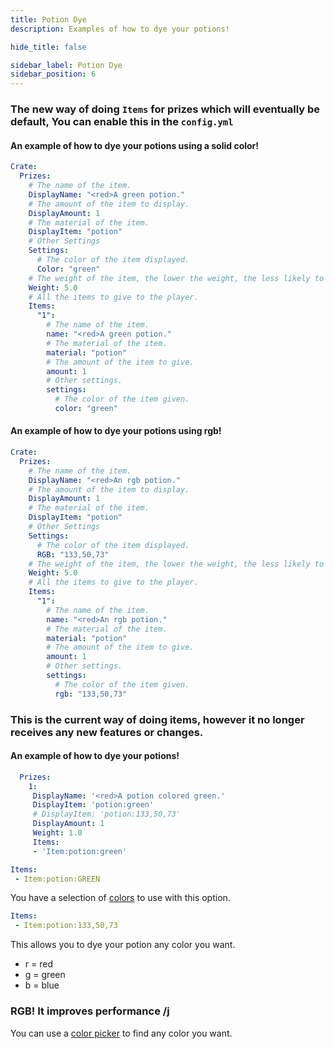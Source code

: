 ```yaml
---
title: Potion Dye
description: Examples of how to dye your potions!

hide_title: false

sidebar_label: Potion Dye
sidebar_position: 6
---
```

### The new way of doing `Items` for prizes which will eventually be default, You can enable this in the `config.yml`
#### An example of how to dye your potions using a solid color!
```yaml
Crate:
  Prizes:
    # The name of the item.
    DisplayName: "<red>A green potion."
    # The amount of the item to display.
    DisplayAmount: 1
    # The material of the item.
    DisplayItem: "potion"
    # Other Settings
    Settings:
      # The color of the item displayed.
      Color: "green"
    # The weight of the item, the lower the weight, the less likely to win it.
    Weight: 5.0
    # All the items to give to the player.
    Items:
      "1":
        # The name of the item.
        name: "<red>A green potion."
        # The material of the item.
        material: "potion"
        # The amount of the item to give.
        amount: 1
        # Other settings.
        settings:
          # The color of the item given.
          color: "green"
```

#### An example of how to dye your potions using rgb!
```yaml
Crate:
  Prizes:
    # The name of the item.
    DisplayName: "<red>An rgb potion."
    # The amount of the item to display.
    DisplayAmount: 1
    # The material of the item.
    DisplayItem: "potion"
    # Other Settings
    Settings:
      # The color of the item displayed.
      RGB: "133,50,73"
    # The weight of the item, the lower the weight, the less likely to win it.
    Weight: 5.0
    # All the items to give to the player.
    Items:
      "1":
        # The name of the item.
        name: "<red>An rgb potion."
        # The material of the item.
        material: "potion"
        # The amount of the item to give.
        amount: 1
        # Other settings.
        settings:
          # The color of the item given.
          rgb: "133,50,73"
```

### This is the current way of doing items, however it no longer receives any new features or changes.
#### An example of how to dye your potions!
```yaml
  Prizes:
    1:
     DisplayName: '<red>A potion colored green.'
     DisplayItem: 'potion:green'
     # DisplayItem: 'potion:133,50,73'
     DisplayAmount: 1
     Weight: 1.0
     Items:
     - 'Item:potion:green'
```

```yaml
Items:
 - Item:potion:GREEN
```
You have a selection of [colors](https://jd.papermc.io/paper/1.21.4/org/bukkit/Color.html) to use with this option.

```yaml
Items:
 - Item:potion:133,50,73
```
This allows you to dye your potion any color you want.

* r = red
* g = green
* b = blue

### RGB! It improves performance /j
You can use a [color picker](https://htmlcolorcodes.com/color-picker/) to find any color you want.